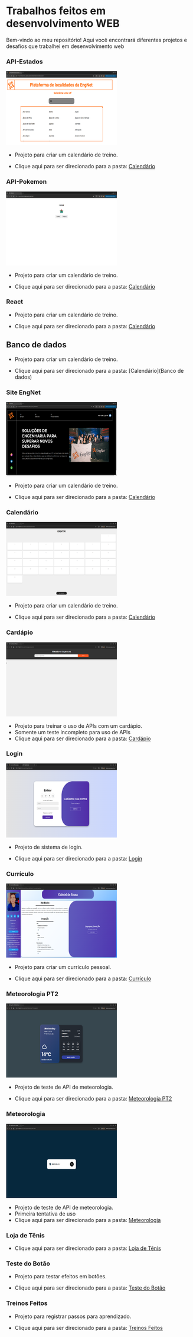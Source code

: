 # Trabalhos feitos em desenvolvimento WEB

Bem-vindo ao meu repositório! Aqui você encontrará diferentes projetos e desafios que trabalhei em desenvolvimento web

### API-Estados

<img src="Imagens/API-Estados.png" alt="Calendário" height="200" width="300"/>

- Projeto para criar um calendário de treino.

- Clique aqui para ser direcionado para a pasta: [Calendário](API-Estados)


### API-Pokemon

<img src="Imagens/API-Pokemon.png" alt="Calendário" height="200" width="300"/>

- Projeto para criar um calendário de treino.

- Clique aqui para ser direcionado para a pasta: [Calendário](API-Pokemon)


### React

- Projeto para criar um calendário de treino.

- Clique aqui para ser direcionado para a pasta: [Calendário](React)


## Banco de dados

- Projeto para criar um calendário de treino.

- Clique aqui para ser direcionado para a pasta: [Calendário](Banco de dados)


### Site EngNet

<img src="Imagens/Site-engnet.png" alt="Calendário" height="200" width="300"/>

- Projeto para criar um calendário de treino.

- Clique aqui para ser direcionado para a pasta: [Calendário](Site_ENGNET)



### Calendário

<img src="Imagens/calendario.png" alt="Calendário" height="200" width="300"/>

- Projeto para criar um calendário de treino.

- Clique aqui para ser direcionado para a pasta: [Calendário](Calendario)

### Cardápio

<img src="Imagens/cardapio.png" alt="Cardápio" height="200" width="300"/>

- Projeto para treinar o uso de APIs com um cardápio.
- Somente um teste incompleto para uso de APIs
- Clique aqui para ser direcionado para a pasta: [Cardápio](Cardapio)

### Login

<img src="Imagens/login.png" alt="Login" height="200" width="300"/>

- Projeto de sistema de login.

- Clique aqui para ser direcionado para a pasta: [Login](login)


### Currículo

<img src="Imagens/curriculo.png" alt="Currículo" height="200" width="300"/>

- Projeto para criar um currículo pessoal.

- Clique aqui para ser direcionado para a pasta: [Currículo](Curriculo)

### Meteorologia PT2

<img src="Imagens/meterologiapt2.png" alt="Meteorologia PT2" height="200" width="300"/>

- Projeto de teste de API de meteorologia.

- Clique aqui para ser direcionado para a pasta: [Meteorologia PT2](METEROLOGIAPT2)

### Meteorologia

<img src="Imagens/meterologia.png" alt="Meteorologia" height="200" width="300"/>

- Projeto de teste de API de meteorologia.
- Primeira tentativa de uso
- Clique aqui para ser direcionado para a pasta: [Meteorologia](Metereologia)

### Loja de Tênis

- Clique aqui para ser direcionado para a pasta: [Loja de Tênis](Tenis_site)

### Teste do Botão

- Projeto para testar efeitos em botões.

- Clique aqui para ser direcionado para a pasta: [Teste do Botão](Teste_do_botão)

### Treinos Feitos

- Projeto para registrar passos para aprendizado.

- Clique aqui para ser direcionado para a pasta: [Treinos Feitos](Treinos_feitos)
